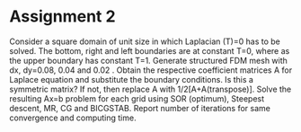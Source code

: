 # Assignment 2 
Consider a square domain of unit size in which Laplacian (T)=0 has to be solved. The bottom, right and left boundaries are at constant T=0, where as the upper boundary has constant T=1. Generate structured FDM mesh with dx, dy=0.08, 0.04 and 0.02 . Obtain the respective coefficient matrices A for Laplace equation and substitute the boundary conditions. Is this a symmetric matrix? If not, then replace A with 1/2[A+A(transpose)]. Solve the resulting Ax=b problem for each grid using SOR (optimum), Steepest descent, MR, CG and BICGSTAB. Report number of iterations for same convergence and computing time.
